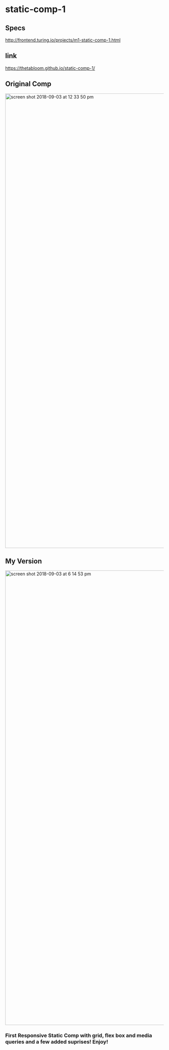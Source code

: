 # static-comp-1

## Specs
http://frontend.turing.io/projects/m1-static-comp-1.html

## link
https://thetabloom.github.io/static-comp-1/

## Original Comp

<img width="1440" alt="screen shot 2018-09-03 at 12 33 50 pm" src="https://user-images.githubusercontent.com/25753508/44998809-bf47fa80-af75-11e8-9877-07d379219b6a.png">

## My Version

<img width="1440" alt="screen shot 2018-09-03 at 6 14 53 pm" src="https://user-images.githubusercontent.com/25753508/45003985-609a7500-afa5-11e8-8e0c-23d25b4883e7.png">


### First Responsive Static Comp with grid, flex box and media queries and a few added suprises! Enjoy!

